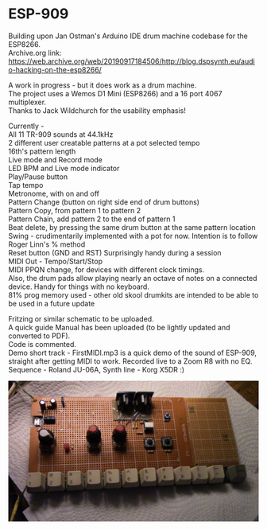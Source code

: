 # ESP-909
Building upon Jan Ostman's Arduino IDE drum machine codebase for the ESP8266. <br>
Archive.org link: https://web.archive.org/web/20190917184506/http://blog.dspsynth.eu/audio-hacking-on-the-esp8266/


A work in progress - but it does work as a drum machine. <br>
The project uses a Wemos D1 Mini (ESP8266) and a 16 port 4067 multiplexer. <br>
Thanks to Jack Wildchurch for the usability emphasis!

Currently - <br>
All 11 TR-909 sounds at 44.1kHz <br>
2 different user creatable patterns at a pot selected tempo <br>
16th's pattern length <br>
Live mode and Record mode  <br>
LED BPM and Live mode indicator <br>
Play/Pause button <br>
Tap tempo <br>
Metronome, with on and off <br>
Pattern Change (button on right side end of drum buttons) <br>
Pattern Copy, from pattern 1 to pattern 2 <br>
Pattern Chain, add pattern 2 to the end of pattern 1 <br>
Beat delete, by pressing the same drum button at the same pattern location <br>
Swing - crudimentarily implemented with a pot for now. Intention is to follow Roger Linn's % method <br>
Reset button (GND and RST) Surprisingly handy during a session <br>
MIDI Out - Tempo/Start/Stop <br>
MIDI PPQN change, for devices with different clock timings. <br> 
Also, the drum pads allow playing nearly an octave of notes on a connected device. Handy for things with no keyboard. <br>
81% prog memory used - other old skool drumkits are intended to be able to be used in a future update <br>

Fritzing or similar schematic to be uploaded. <br>
A quick guide Manual has been uploaded (to be lightly updated and converted to PDF). <br>
Code is commented. <br>
Demo short track - FirstMIDI.mp3 is a quick demo of the sound of ESP-909, straight after getting MIDI to work. Recorded live to a Zoom R8 with no EQ. Sequence - Roland JU-06A, Synth line - Korg X5DR  :)

<img src ="./IMG_3746.JPG" raw=true />


